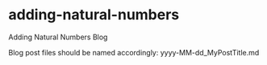 # adding-natural-numbers

Adding Natural Numbers Blog

Blog post files should be named accordingly: yyyy-MM-dd_MyPostTitle.md
